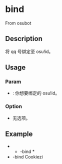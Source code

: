 # bind
From osubot
## Description
将 qq 号绑定至 osu!id。
## Usage
### Param
- <usr>: 你想要绑定的 osu!id。
### Option
- 无选项。
## Example
- * -bind <usr> *
- -bind Cookiezi